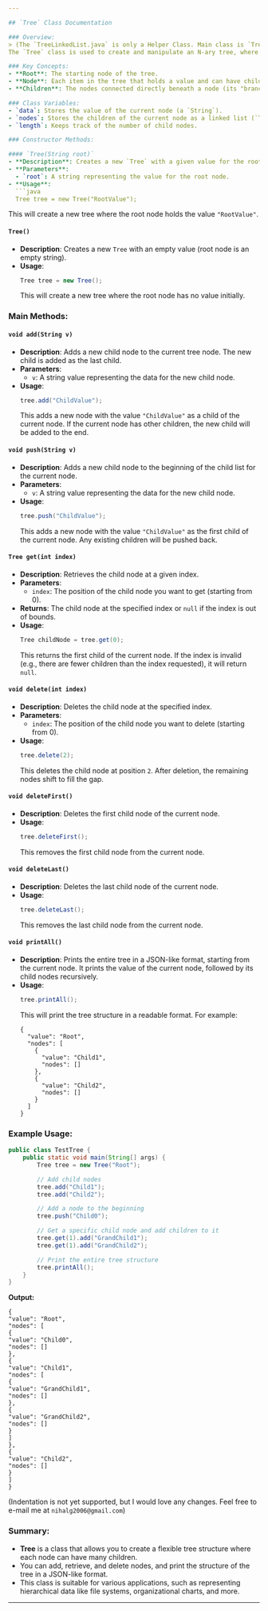 ```yaml
---

## `Tree` Class Documentation

### Overview:
> (The `TreeLinkedList.java` is only a Helper Class. Main class is `Tree.java`.)
The `Tree` class is used to create and manipulate an N-ary tree, where each node in the tree can have any number of children. Each node holds a string value (`data`), and its children are stored in a linked list. You can think of it as a tree where each node can have multiple branches (children), and you can add, delete, or retrieve nodes easily.

### Key Concepts:
- **Root**: The starting node of the tree.
- **Node**: Each item in the tree that holds a value and can have children.
- **Children**: The nodes connected directly beneath a node (its "branches").

### Class Variables:
- `data`: Stores the value of the current node (a `String`).
- `nodes`: Stores the children of the current node as a linked list (`TreeLinkedList`).
- `length`: Keeps track of the number of child nodes.

### Constructor Methods:

#### `Tree(String root)`
- **Description**: Creates a new `Tree` with a given value for the root.
- **Parameters**: 
  - `root`: A string representing the value for the root node.
- **Usage**: 
  ```java
  Tree tree = new Tree("RootValue");
  ```
  This will create a new tree where the root node holds the value `"RootValue"`.

#### `Tree()`
- **Description**: Creates a new `Tree` with an empty value (root node is an empty string).
- **Usage**: 
  ```java
  Tree tree = new Tree();
  ```
  This will create a new tree where the root node has no value initially.

### Main Methods:

#### `void add(String v)`
- **Description**: Adds a new child node to the current tree node. The new child is added as the last child.
- **Parameters**: 
  - `v`: A string value representing the data for the new child node.
- **Usage**: 
  ```java
  tree.add("ChildValue");
  ```
  This adds a new node with the value `"ChildValue"` as a child of the current node. If the current node has other children, the new child will be added to the end.

#### `void push(String v)`
- **Description**: Adds a new child node to the beginning of the child list for the current node.
- **Parameters**: 
  - `v`: A string value representing the data for the new child node.
- **Usage**: 
  ```java
  tree.push("ChildValue");
  ```
  This adds a new node with the value `"ChildValue"` as the first child of the current node. Any existing children will be pushed back.

#### `Tree get(int index)`
- **Description**: Retrieves the child node at a given index.
- **Parameters**: 
  - `index`: The position of the child node you want to get (starting from 0).
- **Returns**: The child node at the specified index or `null` if the index is out of bounds.
- **Usage**: 
  ```java
  Tree childNode = tree.get(0);
  ```
  This returns the first child of the current node. If the index is invalid (e.g., there are fewer children than the index requested), it will return `null`.

#### `void delete(int index)`
- **Description**: Deletes the child node at the specified index.
- **Parameters**: 
  - `index`: The position of the child node you want to delete (starting from 0).
- **Usage**: 
  ```java
  tree.delete(2);
  ```
  This deletes the child node at position `2`. After deletion, the remaining nodes shift to fill the gap.

#### `void deleteFirst()`
- **Description**: Deletes the first child node of the current node.
- **Usage**: 
  ```java
  tree.deleteFirst();
  ```
  This removes the first child node from the current node.

#### `void deleteLast()`
- **Description**: Deletes the last child node of the current node.
- **Usage**: 
  ```java
  tree.deleteLast();
  ```
  This removes the last child node from the current node.

#### `void printAll()`
- **Description**: Prints the entire tree in a JSON-like format, starting from the current node. It prints the value of the current node, followed by its child nodes recursively.
- **Usage**: 
  ```java
  tree.printAll();
  ```
  This will print the tree structure in a readable format. For example:
  ```
  {
    "value": "Root",
    "nodes": [
      {
        "value": "Child1",
        "nodes": []
      },
      {
        "value": "Child2",
        "nodes": []
      }
    ]
  }
  ```

### Example Usage:
```java
public class TestTree {
    public static void main(String[] args) {
        Tree tree = new Tree("Root");

        // Add child nodes
        tree.add("Child1");
        tree.add("Child2");

        // Add a node to the beginning
        tree.push("Child0");

        // Get a specific child node and add children to it
        tree.get(1).add("GrandChild1");
        tree.get(1).add("GrandChild2");

        // Print the entire tree structure
        tree.printAll();
    }
}
```
**Output:**
```
{
"value": "Root",
"nodes": [
{
"value": "Child0",
"nodes": []
},
{
"value": "Child1",
"nodes": [
{
"value": "GrandChild1",
"nodes": []
},
{
"value": "GrandChild2",
"nodes": []
}
]
},
{
"value": "Child2",
"nodes": []
}
]
}
```
(Indentation is not yet supported, but I would love any changes. Feel free to e-mail me at `nihalg2006@gmail.com`)
### Summary:
- **Tree** is a class that allows you to create a flexible tree structure where each node can have many children.
- You can add, retrieve, and delete nodes, and print the structure of the tree in a JSON-like format.
- This class is suitable for various applications, such as representing hierarchical data like file systems, organizational charts, and more.

---
```

